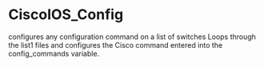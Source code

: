 # CiscoIOS_Config
configures any configuration command on a list of switches
Loops through the list1 files and configures the Cisco command entered into the config_commands variable.

